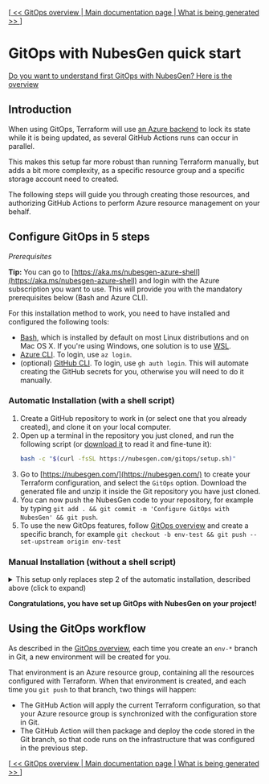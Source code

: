 [[ << GitOps overview ](gitops-overview.md) |[ Main documentation page ](README.md) |[ What is being generated >> ](what-is-being-generated.md)]

# GitOps with NubesGen quick start

[Do you want to understand first GitOps with NubesGen? Here is the overview](gitops-overview.md)

## Introduction

When using GitOps, Terraform will use [an Azure backend](https://www.terraform.io/docs/language/settings/backends/azurerm.html) to lock its state while it is being updated, as several GitHub Actions runs can occur in parallel.

This makes this setup far more robust than running Terraform manually, but adds a bit more complexity, as a specific resource group and a specific storage account need to created.

The following steps will guide you through creating those resources, and authorizing GitHub Actions to perform Azure resource management on your behalf.

## Configure GitOps in 5 steps

_Prerequisites_

__Tip:__ You can go to [https://aka.ms/nubesgen-azure-shell](https://aka.ms/nubesgen-azure-shell) and login with the Azure subscription you want to use. This will provide you with the 
mandatory prerequisites below (Bash and Azure CLI).

For this installation method to work, you need to have installed and configured the following tools:

- [Bash](https://fr.wikipedia.org/wiki/Bourne-Again_shell), which is installed by default on most Linux distributions and on Mac OS X. If you're using Windows, one solution is to use [WSL](https://aka.ms/nubesgen-install-wsl).
- [Azure CLI](https://aka.ms/nubesgen-install-az-cli). To login, use `az login`.
- (optional) [GitHub CLI](https://cli.github.com/). To login, use `gh auth login`. This will automate creating the GitHub secrets for you, otherwise you will need to do it
manually.

### Automatic Installation (with a shell script)

1. Create a GitHub repository to work in (or select one that you already created), and clone it on your local computer.
1. Open up a terminal in the repository you just cloned, and run the following script (or [download it](https://nubesgen.com/gitops/setup.sh) to read it and fine-tune it):
    ```bash
    bash -c "$(curl -fsSL https://nubesgen.com/gitops/setup.sh)"
    ```
1. Go to [https://nubesgen.com/](https://nubesgen.com/) to create your Terraform configuration, and select the `GitOps` option. Download the generated file and unzip it inside the Git repository you have just cloned.
1. You can now push the NubesGen code to your repository, for example by typing `git add . && git commit -m 'Configure GitOps with NubesGen' && git push`.
1. To use the new GitOps features, follow [GitOps overview](gitops-overview.md) and create a specific branch, for example
   `git checkout -b env-test && git push --set-upstream origin env-test`

### Manual Installation (without a shell script)

<details>
<summary>This setup only replaces step 2 of the automatic installation, described above (click to expand)</summary>

Instead of running a shell script, you will manually create one Azure Storage account, and two GitHub secrets.

1. Setup some environment variables:
    ```bash
    # The resource group used by Terraform to store its remote state.
    RESOURCE_GROUP_NAME=rg-terraform-001
    # The location of the resource group. For example `eastus`.
    LOCATION=eastus
    # The storage account (inside the resource group) used by Terraform to store its remote state.
    TF_STORAGE_ACCOUNT=st$RANDOM$RANDOM$RANDOM$RANDOM
    # The container name (inside the storage account) used by Terraform to store its remote state.
    CONTAINER_NAME=tfstate
    ```
1. Create a new Azure Resource Group : `az group create --name $RESOURCE_GROUP_NAME --location $LOCATION`
1. Create the storage account : `az storage account create --resource-group $RESOURCE_GROUP_NAME --name $TF_STORAGE_ACCOUNT --sku Standard_LRS --allow-blob-public-access false --encryption-services blob`
1. Get the storage account key: `ACCOUNT_KEY=$(az storage account keys list --resource-group $RESOURCE_GROUP_NAME --account-name $TF_STORAGE_ACCOUNT --query '[0].value' -o tsv)`
1. Create a blob container: `az storage container create --name $CONTAINER_NAME --account-name $TF_STORAGE_ACCOUNT --account-key $ACCOUNT_KEY`
1. Get the subscription ID: `SUBSCRIPTION_ID=$(az account show --query id --output tsv --only-show-errors)`
1. Create a service principal: `SERVICE_PRINCIPAL=$(az ad sp create-for-rbac --role="Contributor" --scopes="/subscriptions/$SUBSCRIPTION_ID" --sdk-auth --only-show-errors)`
1. Get the current GitHub remote repository: `REMOTE_REPO=$(git config --get remote.origin.url)`
1. Set the two GitHub secrets: `gh secret set AZURE_CREDENTIALS -b"$SERVICE_PRINCIPAL" -R $REMOTE_REPO && gh secret set TF_STORAGE_ACCOUNT -b"$TF_STORAGE_ACCOUNT" -R $REMOTE_REPO`

</details>

__Congratulations, you have set up GitOps with NubesGen on your project!__

## Using the GitOps workflow

As described in the [GitOps overview](gitops-overview.md), each time you create an `env-*` branch in Git, a new environment will be created for you.

That environment is an Azure resource group, containing all the resources configured with Terraform. When that environment is created, and each time you `git push` to that branch, two things will happen:

- The GitHub Action will apply the current Terraform configuration, so that your Azure resource group is synchronized with the configuration store in Git.
- The GitHub Action will then package and deploy the code stored in the Git branch, so that code runs on the infrastructure that was configured in the previous step.

[[ << GitOps overview ](gitops-overview.md) |[ Main documentation page ](README.md) |[ What is being generated >> ](what-is-being-generated.md)]
